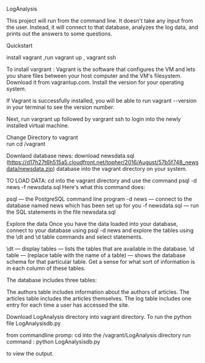 LogAnalysis

This project will run from the command line. It doesn't take any input from the user. Instead, it will connect to that database, analyzes the log data, and prints out the answers to some questions.

Quickstart

install vagrant ,run vagrant up , vagrant ssh

To install vargrant :
Vagrant is the software that configures the VM and lets you share files between your host computer and the VM's filesystem. Download it from vagrantup.com. Install the version for your operating system.

If Vagrant is successfully installed, you will be able to run vagrant --version
in your terminal to see the version number.

Next, run vargrant up
followed by vargrant ssh
to login into the newly installed virtual machine.

Change Directory to vagrant  
run cd /vagrant


Downlaod database news:
download newsdata.sql (https://d17h27t6h515a5.cloudfront.net/topher/2016/August/57b5f748_newsdata/newsdata.zip) database into the vagrant directory on your system.

TO LOAD DATA: cd into the vagrant directory and use the command
psql -d news -f newsdata.sql
Here's what this command does:

psql — the PostgreSQL command line program
-d news — connect to the database named news which has been set up for you
-f newsdata.sql — run the SQL statements in the file newsdata.sql

Explore the data
Once you have the data loaded into your database, connect to your database using psql -d news and explore the tables using the \dt and \d table commands and select statements.

\dt — display tables — lists the tables that are available in the database.
\d table — (replace table with the name of a table) — shows the database schema for that particular table.
Get a sense for what sort of information is in each column of these tables.

The database includes three tables:

The authors table includes information about the authors of articles.
The articles table includes the articles themselves.
The log table includes one entry for each time a user has accessed the site.


Download LogAnalysis directory into vagrant directory. To run the python file LogAnalysisdb.py

from commandline promp:
cd into the /vagrant/LogAnalysis directory
run command :
python LogAnalysisdb.py

to view the output.
